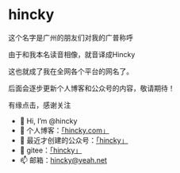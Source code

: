 # hincky 
这个名字是广州的朋友们对我的广普称呼

由于和我本名读音相像，就音译成Hincky

这也就成了我在全网各个平台的网名了。

后面会逐步更新个人博客和公众号的内容，敬请期待！

有缘点击，感谢关注

- 👋 Hi, I’m @hincky
- 👀 个人博客：[「hincky.com」](https://hincky.com)
- 🌱 最近才创建的公众号：[「hincky」](https://mp.weixin.qq.com/s/3qa1Ktrz9Zka18yHP2eIxQ)
- 💞️ gitee：[「hincky」](https://gitee.com/hincky)
- 📫 邮箱：hincky@yeah.net

<!---
hincky/hincky is a ✨ special ✨ repository because its `README.md` (this file) appears on your GitHub profile.
You can click the Preview link to take a look at your changes.
--->
